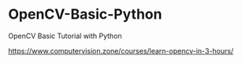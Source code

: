# OpenCV-Basic-Python
OpenCV Basic Tutorial with Python

https://www.computervision.zone/courses/learn-opencv-in-3-hours/
